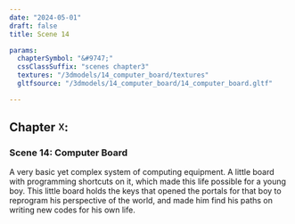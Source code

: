 ```yaml
---
date: "2024-05-01"
draft: false
title: Scene 14

params:
  chapterSymbol: "&#9747;"
  cssClassSuffix: "scenes chapter3"
  textures: "/3dmodels/14_computer_board/textures"
  gltfsource: "/3dmodels/14_computer_board/14_computer_board.gltf"

---
```

<h2 class="green">Chapter &#9747;:</h2>
<h3 class="green">Scene 14: Computer Board</h3>
<canvas id="c"></canvas>
<p>A very basic yet complex system of computing equipment. A little board with programming shortcuts on it, which made this life possible for a young boy. This little board holds the keys that opened the portals for that boy to reprogram his perspective of the world, and made him find his paths on writing new codes for his own life.</p>

